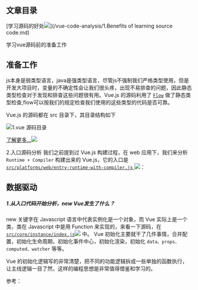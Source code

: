
## 文章目录

[学习源码的好处![](http://cdn.ru23.com/common/link.svg)](/vue-code-analysis/1.Benefits of learning source code.md)

学习vue源码前的准备工作


<!-- https://www.cnblogs.com/hao123456/p/10616356.html -->
## 准备工作
js本身是弱类型语言，java是强类型语言，尽管js不强制我们严格类型使用，但是开发大项目时，变量的不确定性会让我们很头疼，出现不易排查的问题，因此静态类型检查对于发现和排查这些问题很有用。Vue.js 的源码利用了 [`Flow`](https://flow.org/en/docs/getting-started/) 做了静态类型检查,flow可以按我们的规定检查我们使用的这些类型的代码是否可靠。

Vue.js 的源码都在 src 目录下，其目录结构如下

![1.vue 源码目录](http://cdn.ru23.com/vue-analysis/1.1vue%E6%BA%90%E7%A0%81%E7%9B%AE%E5%BD%95.jpg)

[了解更多...![](http://cdn.ru23.com/common/link.svg)](/vue-code-analysis/2.vue%E6%BA%90%E7%A0%81%E7%9B%AE%E5%BD%95%E8%AE%BE%E8%AE%A1.md)

2.入口源码分析
我们之前提到过 Vue.js 构建过程，在 web 应用下，我们来分析 `Runtime + Compiler` 构建出来的 Vue.js，它的入口是 [`src/platforms/web/entry-runtime-with-compiler.js` ![](http://cdn.ru23.com/common/link.svg)](/src/platforms/web/entry-runtime-with-compiler.js)：

## 数据驱动

##### 1.从入口代码开始分析，new Vue发生了什么？

new 关键字在 Javascript 语言中代表实例化是一个对象，而 Vue 实际上是一个类，类在 Javascript 中是用 Function 来实现的，来看一下源码，在[`src/core/instance/index.js`![](http://cdn.ru23.com/common/link.svg)](https://github.com/ru23/vue-source-code-analysis/blob/dev/src/core/instance/init.js) 中。
Vue 初始化主要就干了几件事情，合并配置，初始化生命周期，初始化事件中心，初始化渲染，初始化 `data、props、computed、watcher` 等等。

Vue 的初始化逻辑写的非常清楚，把不同的功能逻辑拆成一些单独的函数执行，让主线逻辑一目了然，这样的编程思想是非常值得借鉴和学习的。
 
参考：
